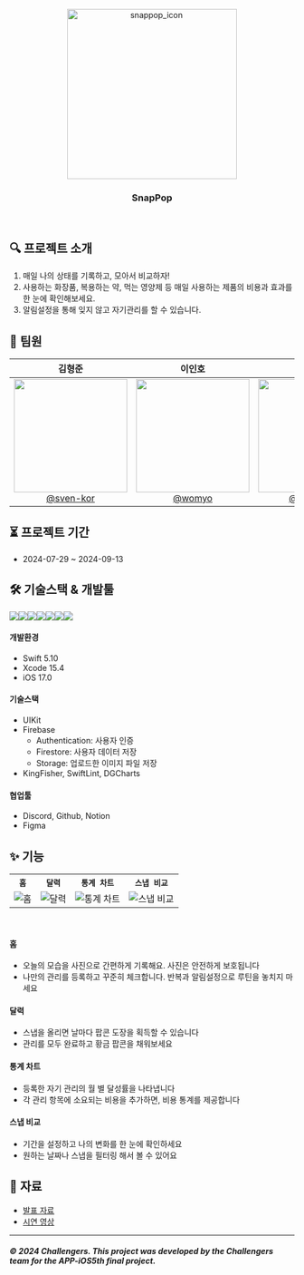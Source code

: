 <br>

<div align="center">
  <img src="https://github.com/user-attachments/assets/a5b1b7d0-8361-475b-aca0-80d72e4d68ca" alt="snappop_icon" width="300px"/>
  <h3>SnapPop</h3>
</div>

<br>

## 🔍 프로젝트 소개 

1. 매일 나의 상태를 기록하고, 모아서 비교하자!
2. 사용하는 화장품, 복용하는 약, 먹는 영양제 등 매일 사용하는 제품의 비용과 효과를 한 눈에 확인해보세요.
3. 알림설정을 통해 잊지 않고 자기관리를 할 수 있습니다.

## 👥 팀원

<div align="center">

| **김형준** | **이인호** | **장예진** | **정종원** | **정희지** |
| :------: |  :------: | :------: | :------: | :------: |
| [<img src="https://avatars.githubusercontent.com/u/164502736?v=4" width=200> <br/> @sven-kor](https://github.com/sven-kor) | [<img src="https://avatars.githubusercontent.com/u/28581796?v=4" width=200> <br/> @womyo](https://github.com/womyo) | [<img src="https://avatars.githubusercontent.com/u/101628142?v=4"  width=200> <br/> @yehjinjang](https://github.com/yehjinjang) | [<img src="https://avatars.githubusercontent.com/u/45623603?v=4"  width=200> <br/> @jjwon2149](https://github.com/jjwon2149) | [<img src="https://avatars.githubusercontent.com/u/51356820?v=4" width=200> <br/> @Jeongheeji](https://github.com/Jeongheeji) |

</div>

## ⏳ 프로젝트 기간

- 2024-07-29 ~ 2024-09-13

## 🛠️ 기술스택 & 개발툴
<img src="https://img.shields.io/badge/swift-F05138?style=for-the-badge&logo=swift&logoColor=white"><img src="https://img.shields.io/badge/xcode-147EFB?style=for-the-badge&logo=xcode&logoColor=white"><img src="https://img.shields.io/badge/discord-5865F2?style=for-the-badge&logo=discord&logoColor=white"><img src="https://img.shields.io/badge/github-181717?style=for-the-badge&logo=github&logoColor=white"><img src="https://img.shields.io/badge/Notion-000000?style=for-the-badge&logo=notion&logoColor=black"><img src="https://img.shields.io/badge/figma-F24E1E?style=for-the-badge&logo=figma&logoColor=white"><img src="https://img.shields.io/badge/firebase-FFCA28?style=for-the-badge&logo=firebase&logoColor=white">

#### 개발환경
- Swift 5.10
- Xcode 15.4
- iOS 17.0

#### 기술스택
- UIKit
- Firebase
  - Authentication: 사용자 인증
  - Firestore: 사용자 데이터 저장
  - Storage: 업로드한 이미지 파일 저장
- KingFisher, SwiftLint, DGCharts

#### 협업툴
- Discord, Github, Notion
- Figma


## ✨ 기능
<table align="center">
  <tr>
    <th><code>홈</code></th>
    <th><code>달력</code></th>
    <th><code>통계 차트</code></th>
    <th><code>스냅 비교</code></th>
  </tr>
  <tr>
    <td><img src="https://github.com/user-attachments/assets/055633a0-dcb3-48f4-89ce-b554fa8bbe67" alt="홈"></td>
    <td><img src="https://github.com/user-attachments/assets/9048d520-4965-433d-aeb8-93f3cf9e52de" alt="달력"></td>
    <td><img src="https://github.com/user-attachments/assets/0508a0a4-53ac-4f0a-8b08-89c6fee613bf" alt="통계 차트"></td>
    <td><img src="https://github.com/user-attachments/assets/cc8c0454-fc2c-4381-b5b2-3faf4d4e2372" alt="스냅 비교"></td>
  </tr>
</table>
<br>

#### 홈
- 오늘의 모습을 사진으로 간편하게 기록해요. 사진은 안전하게 보호됩니다
- 나만의 관리를 등록하고 꾸준히 체크합니다. 반복과 알림설정으로 루틴을 놓치지 마세요

#### 달력
- 스냅을 올리면 날마다 팝콘 도장을 획득할 수 있습니다
- 관리를 모두 완료하고 황금 팝콘을 채워보세요

#### 통계 차트
- 등록한 자기 관리의 월 별 달성률을 나타냅니다
- 각 관리 항목에 소요되는 비용을 추가하면, 비용 통계를 제공합니다

#### 스냅 비교
- 기간을 설정하고 나의 변화를 한 눈에 확인하세요
- 원하는 날짜나 스냅을 필터링 해서 볼 수 있어요


## 📁 자료

- [발표 자료](https://drive.google.com/file/d/1fo-UJqPfWZOej-NFUyJ94vb35mT6V4Q5/view?usp=drive_link)
- [시연 영상](https://www.youtube.com/watch?v=Np8dwwVDayQ)

---------
##### © 2024 Challengers. This project was developed by the Challengers team for the APP-iOS5th final project.
